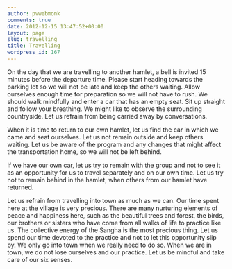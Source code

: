 ```yaml
---
author: pvwebmonk
comments: true
date: 2012-12-15 13:47:52+00:00
layout: page
slug: travelling
title: Travelling
wordpress_id: 167
---
```


On the day that we are travelling to another hamlet, a bell is invited 15 minutes before the departure time. Please start heading towards the parking lot so we will not be late and keep the others waiting. Allow ourselves enough time for preparation so we will not have to rush. We should walk mindfully and enter a car that has an empty seat. Sit up straight and follow your breathing. We might like to observe the surrounding countryside. Let us refrain from being carried away by conversations.

When it is time to return to our own hamlet, let us find the car in which we came and seat ourselves. Let us not remain outside and keep others waiting. Let us be aware of the program and any changes that might affect the transportation home, so we will not be left behind.

If we have our own car, let us try to remain with the group and not to see it as an opportunity for us to travel separately and on our own time. Let us try not to remain behind in the hamlet, when others from our hamlet have returned.

Let us refrain from travelling into town as much as we can. Our time spent here at the village is very precious. There are many nurturing elements of peace and happiness here, such as the beautiful trees and forest, the birds, our brothers or sisters who have come from all walks of life to practice like us. The collective energy of the Sangha is the most precious thing. Let us spend our time devoted to the practice and not to let this opportunity slip by. We only go into town when we really need to do so. When we are in town, we do not lose ourselves and our practice. Let us be mindful and take care of our six senses.
